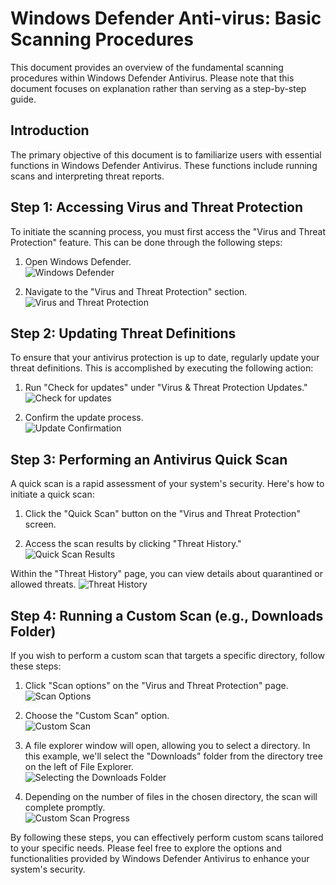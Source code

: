 # Windows Defender Anti-virus: Basic Scanning Procedures

This document provides an overview of the fundamental scanning procedures within Windows Defender Antivirus. Please note that this document focuses on explanation rather than serving as a step-by-step guide.

## Introduction

The primary objective of this document is to familiarize users with essential functions in Windows Defender Antivirus. These functions include running scans and interpreting threat reports.

## Step 1: Accessing Virus and Threat Protection

To initiate the scanning process, you must first access the "Virus and Threat Protection" feature. This can be done through the following steps:

1. Open Windows Defender. <br />
   ![Windows Defender](https://github.com/wjbuttoniv/Basic-Windows-Defender-Scans/blob/main/Pasted%20image%2020231031102847.png?raw=true)

2. Navigate to the "Virus and Threat Protection" section. <br />
   ![Virus and Threat Protection](https://github.com/wjbuttoniv/Basic-Windows-Defender-Scans/blob/main/Pasted%20image%2020231031102948.png?raw=true)

## Step 2: Updating Threat Definitions

To ensure that your antivirus protection is up to date, regularly update your threat definitions. This is accomplished by executing the following action:

1. Run "Check for updates" under "Virus & Threat Protection Updates." <br />
   ![Check for updates](https://github.com/wjbuttoniv/Basic-Windows-Defender-Scans/blob/main/Pasted%20image%2020231031103212.png?raw=true)

2. Confirm the update process. <br />
   ![Update Confirmation](https://github.com/wjbuttoniv/Basic-Windows-Defender-Scans/blob/main/Pasted%20image%2020231031103239.png?raw=true)

## Step 3: Performing an Antivirus Quick Scan

A quick scan is a rapid assessment of your system's security. Here's how to initiate a quick scan:

1. Click the "Quick Scan" button on the "Virus and Threat Protection" screen.

2. Access the scan results by clicking "Threat History." <br />
   ![Quick Scan Results](https://github.com/wjbuttoniv/Basic-Windows-Defender-Scans/blob/main/Pasted%20image%2020231031103458.png?raw=true)

Within the "Threat History" page, you can view details about quarantined or allowed threats.
   ![Threat History](https://github.com/wjbuttoniv/Basic-Windows-Defender-Scans/blob/main/Pasted%20image%2020231031103837.png?raw=true)

## Step 4: Running a Custom Scan (e.g., Downloads Folder)

If you wish to perform a custom scan that targets a specific directory, follow these steps:

1. Click "Scan options" on the "Virus and Threat Protection" page. <br />
   ![Scan Options](https://github.com/wjbuttoniv/Basic-Windows-Defender-Scans/blob/main/Pasted%20image%2020231031103948.png?raw=true)

2. Choose the "Custom Scan" option. <br />
   ![Custom Scan](https://github.com/wjbuttoniv/Basic-Windows-Defender-Scans/blob/main/Pasted%20image%2020231031103948.png?raw=true)

3. A file explorer window will open, allowing you to select a directory. In this example, we'll select the "Downloads" folder from the directory tree on the left of File Explorer. <br />
   ![Selecting the Downloads Folder](https://github.com/wjbuttoniv/Basic-Windows-Defender-Scans/blob/main/Pasted%20image%2020231031104135.png?raw=true)

4. Depending on the number of files in the chosen directory, the scan will complete promptly. <br />
   ![Custom Scan Progress](https://github.com/wjbuttoniv/Basic-Windows-Defender-Scans/blob/main/Pasted%20image%2020231031104209.png?raw=true)

By following these steps, you can effectively perform custom scans tailored to your specific needs. Please feel free to explore the options and functionalities provided by Windows Defender Antivirus to enhance your system's security.

